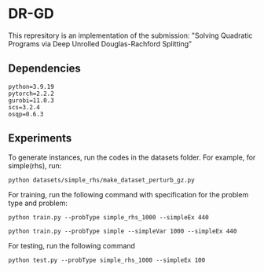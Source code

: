 # DR-GD

This represitory is an implementation of the submission: "Solving Quadratic Programs via Deep Unrolled Douglas-Rachford Splitting"


## Dependencies
```
python=3.9.19
pytorch=2.2.2
gurobi=11.0.3
scs=3.2.4
osqp=0.6.3
```

## Experiments
To generate instances, run the codes in the datasets folder. For example, for simple(rhs), run:
```
python datasets/simple_rhs/make_dataset_perturb_gz.py
```

For training, run the following command with specification for the problem type and problem:
```
python train.py --probType simple_rhs_1000 --simpleEx 440

python train.py --probType simple --simpleVar 1000 --simpleEx 440
```

For testing, run the following command
```
python test.py --probType simple_rhs_1000 --simpleEx 100
```
